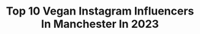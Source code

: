 ---
title: Top 10 Vegan Instagram Influencers In Manchester In 2023
description: >-
  Find top vegan Instagram influencers in Manchester in 2023. Most popular hashtags: #vegan #veganuk #veganuary.
platform: Instagram
hits: 21
text_top: Discover the top-rated Instagram profiles on inBeat.
text_bottom: Our database holds 21 Instagram influencers like this in Manchester, United Kingdom for you to contact.
profiles:
  - username: "helensveganlife"
    fullname: >-
      Helen Ashton
    bio: >-
      🌎32, Manchester, UK 🌱Easy vegan meals & dining out 🌸Vegan for life since Jan ‘18 🖤DM / email for collabs
    location: "United Kingdom"
    followers: 20442
    engagement: 395
    commentsToLikes: 0.179542
    id: ck15r1toe5pvk0i191d4eupcl
    verified: false
    hashtags: "#veganmeal, #whatveganseat, #healthyvegan, #veganrecipes"
  - username: "poweredplantfully"
    fullname: >-
      Rebecca ☾
    bio: >-
      🥑Vegan Food Blogger 🐝 Manchester, UK 👩🏻‍🌾 Personal: @baileyandmee 💌poweredplantfully@outlook.com
    location: "United Kingdom"
    followers: 15295
    engagement: 219
    commentsToLikes: 0.039829
    id: ck8t0oj7jspp20j78n5fybz4d
    verified: false
    hashtags: "#antiinflammatorydiet, #stokevegan, #food, #plantbaseddiet"
  - username: "murphose"
    fullname: >-
      Pamela Olender ✨
    bio: >-
      • Lifestyle instablogger 💁🏼‍♀️ • Actress 🎭 & photomodel 📸 • Skincare lover & cat owner 🐈 • Manchester, UK📍🇬🇧
    location: "United Kingdom"
    followers: 14227
    engagement: 934
    commentsToLikes: 0.105104
    id: ck9weg93qk4ij0j78023d7dnb
    verified: false
    hashtags: "#summervibes, #manchesterblogger, #hastings, #summeroutfits"
  - username: "laurenaliceknott"
    fullname: >-
      Lauren ⚡️ HOME WORKOUTS
    bio: >-
      A bit of fitness, a bit of fun & some vegan yum⚡️ Manchester @beaybl support code : LAUREN @myproteinuk 37% off : LAUREN Shop my links👇🏼
    location: "United Kingdom"
    followers: 78059
    engagement: 96
    commentsToLikes: 0.084308
    id: ck15s844cbpis0i19q2ykshfu
    verified: false
    hashtags: "#yougotthis, #refuelyourambition, #myprotein, #veganuary"
  - username: "_veganjack"
    fullname: >-
      
    bio: >-
      Vegan 23 Manchester, UK VEGANJACK 35% off @myvegan On a mission to end diet culture 😄
    location: "United Kingdom"
    followers: 13630
    engagement: 464
    commentsToLikes: 0.116358
    id: ckaorx408p5je0i78epxsbtcp
    verified: false
    hashtags: ""
  - username: "babyboyoscarjames"
    fullname: >-
      Megan, Oscar and Otis
    bio: >-
      Oscar James & Otis Thomas ✨ Represented by @nemesiskids #manchester mum DM/email for collabs
    location: "United Kingdom"
    followers: 32088
    engagement: 153
    commentsToLikes: 0.054356
    id: ck8sx0x5nfufa0j78erat3up9
    verified: false
    hashtags: "#reelstagram, #momtruth, #instamum, #parentingblogger"
  - username: "_fuxkingfalafel_"
    fullname: >-
      yea boi it’s vegan
    bio: >-
      Vegan foodie here to show ya that vegans don’t just eat salad !!!!! 📍Manchester 🌱🌸🏳️‍🌈🌙🍔🐘 she/her🧚‍♀️
    location: "United Kingdom"
    followers: 22057
    engagement: 326
    commentsToLikes: 0.067696
    id: ck15srx5feits0i192g6hzjom
    verified: false
    hashtags: "#shoveitinpastry, #veganmincemonday"
  - username: "twovegansandadog"
    fullname: >-
      Nike & Alex 🌱
    bio: >-
      👫🏼Vegan Couple (she/her & he/him) from Manchester, U.K. 🌱 Showing how easy veganism can be 💌 twovegansandadog@gmail.com 🐶 Boston Terrier named Rose
    location: "United Kingdom"
    followers: 17630
    engagement: 657
    commentsToLikes: 0.052019
    id: ck8t3j7ss3fuf0j78o7rvl4ww
    verified: false
    hashtags: "#spreadthecocosecret, #pastathursdaywithnatasha"
  - username: "edaowofashion"
    fullname: >-
      Damilola
    bio: >-
      💻Style blogger|📍Manchester/London UK | Blog: Collaborations: edaowo-fashion@hotmail.com
    location: "United Kingdom"
    followers: 65711
    engagement: 223
    commentsToLikes: 0.091671
    id: ck15tgx3bi0qz0i19fs1vrk51
    verified: false
    hashtags: "#karenmillen, #playdressupwithcoast, #liketkit, #gifted"
  - username: "thepinkmama"
    fullname: >-
      Kay Schofield
    bio: >-
      💕Mum of 3under3 💕Lifestyle, Reviews, Family+Mental health 💕Plussize + postpartum bodypositivity @thepinkmamahouse Manchester, UK✨Email/dm for Collabs✨
    location: "United Kingdom"
    followers: 14987
    engagement: 329
    commentsToLikes: 0.113200
    id: ckf5vqti3pkt80j232zzore2e
    verified: false
    hashtags: "#bodyconfidencemovement, #manchestermums, #jonpleapp, #pinkobsessed"
---